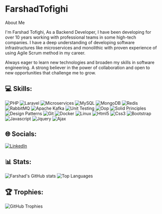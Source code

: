 # FarshadTofighi
About Me

I'm Farshad Tofighi, As a Backend Developer, I have been developing for over 10 years working with professional teams in some high-tech companies. I have a deep understanding of developing software infrastructures like microservices and monolithic with proven experience of using Agile Scrum method in my career.

Always eager to learn new technologies and broaden my skills in software engineering. A strong believer in the power of collaboration and open to new opportunities that challenge me to grow.

## 💻 Skills:
![PHP](https://img.shields.io/badge/Php-777bb4?style=for-the-badge&logo=php&logoColor=white)
![Laravel](https://img.shields.io/badge/Laravel-ff2d20?style=for-the-badge&logo=laravel&logoColor=white)
![Microservices](https://img.shields.io/badge/Microservices-0078d4?style=for-the-badge&logo=microservices&logoColor=white)
![MySQL](https://img.shields.io/badge/Mysql-4479a1?style=for-the-badge&logo=mysql&logoColor=white)
![MongoDB](https://img.shields.io/badge/Mongodb-47a248?style=for-the-badge&logo=mongodb&logoColor=white)
![Redis](https://img.shields.io/badge/Redis-dc382d?style=for-the-badge&logo=redis&logoColor=white)
![RabbitMQ](https://img.shields.io/badge/Rabbitmq-ff6600?style=for-the-badge&logo=rabbitmq&logoColor=white)
![Apache Kafka](https://img.shields.io/badge/Apache_Kafka-231f20?style=for-the-badge&logo=apache-kafka&logoColor=white)
![Unit Testing](https://img.shields.io/badge/Unit_Testing-6db33f?style=for-the-badge&logo=testing&logoColor=white)
![Oop](https://img.shields.io/badge/Oop-007acc?style=for-the-badge)
![Solid Principles](https://img.shields.io/badge/Solid_Principles-ff7f50?style=for-the-badge)
![Design Patterns](https://img.shields.io/badge/Design_Patterns-1e90ff?style=for-the-badge)
![Git](https://img.shields.io/badge/Git-f05032?style=for-the-badge&logo=git&logoColor=white)
![Docker](https://img.shields.io/badge/Docker-2496ed?style=for-the-badge&logo=docker&logoColor=white)
![Linux](https://img.shields.io/badge/Linux-fcc624?style=for-the-badge&logo=linux&logoColor=black)
![Html5](https://img.shields.io/badge/Html5-e34f26?style=for-the-badge&logo=html5&logoColor=white)
![Css3](https://img.shields.io/badge/Css3-1572b6?style=for-the-badge&logo=css3&logoColor=white)
![Bootstrap](https://img.shields.io/badge/Bootstrap-7952b3?style=for-the-badge&logo=bootstrap&logoColor=white)
![Javascript](https://img.shields.io/badge/Javascript-f7df1e?style=for-the-badge&logo=javascript&logoColor=black)
![Jquery](https://img.shields.io/badge/Jquery-0769ad?style=for-the-badge&logo=jquery&logoColor=white)
![Ajax](https://img.shields.io/badge/Ajax-0078d4?style=for-the-badge&logo=ajax&logoColor=white)

## 🌐 Socials:
[![LinkedIn](https://img.shields.io/badge/LinkedIn-0A66C2?style=for-the-badge&logo=linkedin&logoColor=white)](https://www.linkedin.com/in/farshadth)

## 📊 Stats:
![Farshad's GitHub stats](https://github-readme-stats.vercel.app/api?username=farshadth&show_icons=true&theme=radical)
![Top Languages](https://github-readme-stats.vercel.app/api/top-langs/?username=farshadth&layout=compact&theme=radical)

## 🏆 Trophies:
![GitHub Trophies](https://github-profile-trophy.vercel.app/?username=farshadth&theme=radical&no-frame=true&margin-w=5&column=6)
